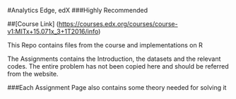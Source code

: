 #Analytics Edge, edX
###Highly Recommended

##[Course Link] (https://courses.edx.org/courses/course-v1:MITx+15.071x_3+1T2016/info)

This Repo contains files from the course and implementations on R

The Assignments contains the Introduction, the datasets and the relevant codes. The entire problem has not been copied here and should be referred from the website.

###Each Assignment Page also contains some theory needed for solving it